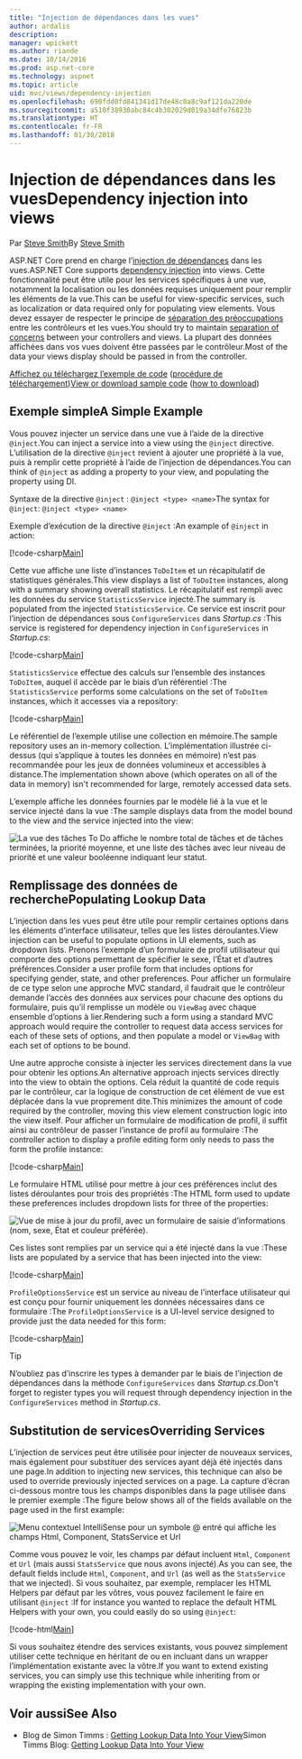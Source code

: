```yaml
---
title: "Injection de dépendances dans les vues"
author: ardalis
description: 
manager: wpickett
ms.author: riande
ms.date: 10/14/2016
ms.prod: asp.net-core
ms.technology: aspnet
ms.topic: article
uid: mvc/views/dependency-injection
ms.openlocfilehash: 690fdd0fd841341d17de48c0a8c9af121da220de
ms.sourcegitcommit: a510f38930abc84c4b302029d019a34dfe76823b
ms.translationtype: HT
ms.contentlocale: fr-FR
ms.lasthandoff: 01/30/2018
---
```

# <a name="dependency-injection-into-views"></a><span data-ttu-id="e8398-102">Injection de dépendances dans les vues</span><span class="sxs-lookup"><span data-stu-id="e8398-102">Dependency injection into views</span></span>

<span data-ttu-id="e8398-103">Par [Steve Smith](https://ardalis.com/)</span><span class="sxs-lookup"><span data-stu-id="e8398-103">By [Steve Smith](https://ardalis.com/)</span></span>

<span data-ttu-id="e8398-104">ASP.NET Core prend en charge l’[injection de dépendances](xref:fundamentals/dependency-injection) dans les vues.</span><span class="sxs-lookup"><span data-stu-id="e8398-104">ASP.NET Core supports [dependency injection](xref:fundamentals/dependency-injection) into views.</span></span> <span data-ttu-id="e8398-105">Cette fonctionnalité peut être utile pour les services spécifiques à une vue, notamment la localisation ou les données requises uniquement pour remplir les éléments de la vue.</span><span class="sxs-lookup"><span data-stu-id="e8398-105">This can be useful for view-specific services, such as localization or data required only for populating view elements.</span></span> <span data-ttu-id="e8398-106">Vous devez essayer de respecter le principe de [séparation des préoccupations](http://deviq.com/separation-of-concerns/) entre les contrôleurs et les vues.</span><span class="sxs-lookup"><span data-stu-id="e8398-106">You should try to maintain [separation of concerns](http://deviq.com/separation-of-concerns/) between your controllers and views.</span></span> <span data-ttu-id="e8398-107">La plupart des données affichées dans vos vues doivent être passées par le contrôleur.</span><span class="sxs-lookup"><span data-stu-id="e8398-107">Most of the data your views display should be passed in from the controller.</span></span>

<span data-ttu-id="e8398-108">[Affichez ou téléchargez l’exemple de code](https://github.com/aspnet/Docs/tree/master/aspnetcore/mvc/views/dependency-injection/sample) ([procédure de téléchargement](xref:tutorials/index#how-to-download-a-sample))</span><span class="sxs-lookup"><span data-stu-id="e8398-108">[View or download sample code](https://github.com/aspnet/Docs/tree/master/aspnetcore/mvc/views/dependency-injection/sample) ([how to download](xref:tutorials/index#how-to-download-a-sample))</span></span>

## <a name="a-simple-example"></a><span data-ttu-id="e8398-109">Exemple simple</span><span class="sxs-lookup"><span data-stu-id="e8398-109">A Simple Example</span></span>

<span data-ttu-id="e8398-110">Vous pouvez injecter un service dans une vue à l’aide de la directive `@inject`.</span><span class="sxs-lookup"><span data-stu-id="e8398-110">You can inject a service into a view using the `@inject` directive.</span></span> <span data-ttu-id="e8398-111">L’utilisation de la directive `@inject` revient à ajouter une propriété à la vue, puis à remplir cette propriété à l’aide de l’injection de dépendances.</span><span class="sxs-lookup"><span data-stu-id="e8398-111">You can think of `@inject` as adding a property to your view, and populating the property using DI.</span></span>

<span data-ttu-id="e8398-112">Syntaxe de la directive `@inject` : `@inject <type> <name>`</span><span class="sxs-lookup"><span data-stu-id="e8398-112">The syntax for `@inject`: `@inject <type> <name>`</span></span>

<span data-ttu-id="e8398-113">Exemple d’exécution de la directive `@inject` :</span><span class="sxs-lookup"><span data-stu-id="e8398-113">An example of `@inject` in action:</span></span>

[!code-csharp[Main](../../mvc/views/dependency-injection/sample/src/ViewInjectSample/Views/ToDo/Index.cshtml?highlight=4,5,15,16,17)]

<span data-ttu-id="e8398-114">Cette vue affiche une liste d’instances `ToDoItem` et un récapitulatif de statistiques générales.</span><span class="sxs-lookup"><span data-stu-id="e8398-114">This view displays a list of `ToDoItem` instances, along with a summary showing overall statistics.</span></span> <span data-ttu-id="e8398-115">Le récapitulatif est rempli avec les données du service `StatisticsService` injecté.</span><span class="sxs-lookup"><span data-stu-id="e8398-115">The summary is populated from the injected `StatisticsService`.</span></span> <span data-ttu-id="e8398-116">Ce service est inscrit pour l’injection de dépendances sous `ConfigureServices` dans *Startup.cs* :</span><span class="sxs-lookup"><span data-stu-id="e8398-116">This service is registered for dependency injection in `ConfigureServices` in *Startup.cs*:</span></span>

[!code-csharp[Main](../../mvc/views/dependency-injection/sample/src/ViewInjectSample/Startup.cs?highlight=6,7&range=15-22)]

<span data-ttu-id="e8398-117">`StatisticsService` effectue des calculs sur l’ensemble des instances `ToDoItem`, auquel il accède par le biais d’un référentiel :</span><span class="sxs-lookup"><span data-stu-id="e8398-117">The `StatisticsService` performs some calculations on the set of `ToDoItem` instances, which it accesses via a repository:</span></span>

[!code-csharp[Main](../../mvc/views/dependency-injection/sample/src/ViewInjectSample/Model/Services/StatisticsService.cs?highlight=15,20,26)]

<span data-ttu-id="e8398-118">Le référentiel de l’exemple utilise une collection en mémoire.</span><span class="sxs-lookup"><span data-stu-id="e8398-118">The sample repository uses an in-memory collection.</span></span> <span data-ttu-id="e8398-119">L’implémentation illustrée ci-dessus (qui s’applique à toutes les données en mémoire) n’est pas recommandée pour les jeux de données volumineux et accessibles à distance.</span><span class="sxs-lookup"><span data-stu-id="e8398-119">The implementation shown above (which operates on all of the data in memory) isn't recommended for large, remotely accessed data sets.</span></span>

<span data-ttu-id="e8398-120">L’exemple affiche les données fournies par le modèle lié à la vue et le service injecté dans la vue :</span><span class="sxs-lookup"><span data-stu-id="e8398-120">The sample displays data from the model bound to the view and the service injected into the view:</span></span>

![La vue des tâches To Do affiche le nombre total de tâches et de tâches terminées, la priorité moyenne, et une liste des tâches avec leur niveau de priorité et une valeur booléenne indiquant leur statut.](dependency-injection/_static/screenshot.png)

## <a name="populating-lookup-data"></a><span data-ttu-id="e8398-122">Remplissage des données de recherche</span><span class="sxs-lookup"><span data-stu-id="e8398-122">Populating Lookup Data</span></span>

<span data-ttu-id="e8398-123">L’injection dans les vues peut être utile pour remplir certaines options dans les éléments d’interface utilisateur, telles que les listes déroulantes.</span><span class="sxs-lookup"><span data-stu-id="e8398-123">View injection can be useful to populate options in UI elements, such as dropdown lists.</span></span> <span data-ttu-id="e8398-124">Prenons l’exemple d’un formulaire de profil utilisateur qui comporte des options permettant de spécifier le sexe, l’État et d’autres préférences.</span><span class="sxs-lookup"><span data-stu-id="e8398-124">Consider a user profile form that includes options for specifying gender, state, and other preferences.</span></span> <span data-ttu-id="e8398-125">Pour afficher un formulaire de ce type selon une approche MVC standard, il faudrait que le contrôleur demande l’accès des données aux services pour chacune des options du formulaire, puis qu’il remplisse un modèle ou `ViewBag` avec chaque ensemble d’options à lier.</span><span class="sxs-lookup"><span data-stu-id="e8398-125">Rendering such a form using a standard MVC approach would require the controller to request data access services for each of these sets of options, and then populate a model or `ViewBag` with each set of options to be bound.</span></span>

<span data-ttu-id="e8398-126">Une autre approche consiste à injecter les services directement dans la vue pour obtenir les options.</span><span class="sxs-lookup"><span data-stu-id="e8398-126">An alternative approach injects services directly into the view to obtain the options.</span></span> <span data-ttu-id="e8398-127">Cela réduit la quantité de code requis par le contrôleur, car la logique de construction de cet élément de vue est déplacée dans la vue proprement dite.</span><span class="sxs-lookup"><span data-stu-id="e8398-127">This minimizes the amount of code required by the controller, moving this view element construction logic into the view itself.</span></span> <span data-ttu-id="e8398-128">Pour afficher un formulaire de modification de profil, il suffit ainsi au contrôleur de passer l’instance de profil au formulaire :</span><span class="sxs-lookup"><span data-stu-id="e8398-128">The controller action to display a profile editing form only needs to pass the form the profile instance:</span></span>

[!code-csharp[Main](../../mvc/views/dependency-injection/sample/src/ViewInjectSample/Controllers/ProfileController.cs?highlight=9,19)]

<span data-ttu-id="e8398-129">Le formulaire HTML utilisé pour mettre à jour ces préférences inclut des listes déroulantes pour trois des propriétés :</span><span class="sxs-lookup"><span data-stu-id="e8398-129">The HTML form used to update these preferences includes dropdown lists for three of the properties:</span></span>

![Vue de mise à jour du profil, avec un formulaire de saisie d’informations (nom, sexe, État et couleur préférée).](dependency-injection/_static/updateprofile.png)

<span data-ttu-id="e8398-131">Ces listes sont remplies par un service qui a été injecté dans la vue :</span><span class="sxs-lookup"><span data-stu-id="e8398-131">These lists are populated by a service that has been injected into the view:</span></span>

[!code-csharp[Main](../../mvc/views/dependency-injection/sample/src/ViewInjectSample/Views/Profile/Index.cshtml?highlight=4,16,17,21,22,26,27)]

<span data-ttu-id="e8398-132">`ProfileOptionsService` est un service au niveau de l’interface utilisateur qui est conçu pour fournir uniquement les données nécessaires dans ce formulaire :</span><span class="sxs-lookup"><span data-stu-id="e8398-132">The `ProfileOptionsService` is a UI-level service designed to provide just the data needed for this form:</span></span>

[!code-csharp[Main](../../mvc/views/dependency-injection/sample/src/ViewInjectSample/Model/Services/ProfileOptionsService.cs?highlight=7,13,24)]

>[!TIP]
> <span data-ttu-id="e8398-133">N’oubliez pas d’inscrire les types à demander par le biais de l’injection de dépendances dans la méthode `ConfigureServices` dans *Startup.cs*.</span><span class="sxs-lookup"><span data-stu-id="e8398-133">Don't forget to register types you will request through dependency injection in the  `ConfigureServices` method in *Startup.cs*.</span></span>

## <a name="overriding-services"></a><span data-ttu-id="e8398-134">Substitution de services</span><span class="sxs-lookup"><span data-stu-id="e8398-134">Overriding Services</span></span>

<span data-ttu-id="e8398-135">L’injection de services peut être utilisée pour injecter de nouveaux services, mais également pour substituer des services ayant déjà été injectés dans une page.</span><span class="sxs-lookup"><span data-stu-id="e8398-135">In addition to injecting new services, this technique can also be used to override previously injected services on a page.</span></span> <span data-ttu-id="e8398-136">La capture d’écran ci-dessous montre tous les champs disponibles dans la page utilisée dans le premier exemple :</span><span class="sxs-lookup"><span data-stu-id="e8398-136">The figure below shows all of the fields available on the page used in the first example:</span></span>

![Menu contextuel IntelliSense pour un symbole @ entré qui affiche les champs Html, Component, StatsService et Url](dependency-injection/_static/razor-fields.png)

<span data-ttu-id="e8398-138">Comme vous pouvez le voir, les champs par défaut incluent `Html`, `Component` et `Url` (mais aussi `StatsService` que nous avons injecté).</span><span class="sxs-lookup"><span data-stu-id="e8398-138">As you can see, the default fields include `Html`, `Component`, and `Url` (as well as the `StatsService` that we injected).</span></span> <span data-ttu-id="e8398-139">Si vous souhaitez, par exemple, remplacer les HTML Helpers par défaut par les vôtres, vous pouvez facilement le faire en utilisant `@inject` :</span><span class="sxs-lookup"><span data-stu-id="e8398-139">If for instance you wanted to replace the default HTML Helpers with your own, you could easily do so using `@inject`:</span></span>

[!code-html[Main](../../mvc/views/dependency-injection/sample/src/ViewInjectSample/Views/Helper/Index.cshtml?highlight=3,11)]

<span data-ttu-id="e8398-140">Si vous souhaitez étendre des services existants, vous pouvez simplement utiliser cette technique en héritant de ou en incluant dans un wrapper l’implémentation existante avec la vôtre.</span><span class="sxs-lookup"><span data-stu-id="e8398-140">If you want to extend existing services, you can simply use this technique while inheriting from or wrapping the existing implementation with your own.</span></span>

## <a name="see-also"></a><span data-ttu-id="e8398-141">Voir aussi</span><span class="sxs-lookup"><span data-stu-id="e8398-141">See Also</span></span>

* <span data-ttu-id="e8398-142">Blog de Simon Timms : [Getting Lookup Data Into Your View](http://blog.simontimms.com/2015/06/09/getting-lookup-data-into-you-view/)</span><span class="sxs-lookup"><span data-stu-id="e8398-142">Simon Timms Blog: [Getting Lookup Data Into Your View](http://blog.simontimms.com/2015/06/09/getting-lookup-data-into-you-view/)</span></span>
